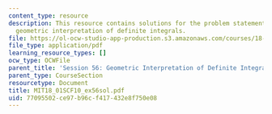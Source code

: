 ```yaml
---
content_type: resource
description: This resource contains solutions for the problem statements related to
  geometric interpretation of definite integrals.
file: https://ol-ocw-studio-app-production.s3.amazonaws.com/courses/18-01sc-single-variable-calculus-fall-2010/77095502ce97b96cf417432e8f750e08_MIT18_01SCF10_ex56sol.pdf
file_type: application/pdf
learning_resource_types: []
ocw_type: OCWFile
parent_title: 'Session 56: Geometric Interpretation of Definite Integrals'
parent_type: CourseSection
resourcetype: Document
title: MIT18_01SCF10_ex56sol.pdf
uid: 77095502-ce97-b96c-f417-432e8f750e08
---
```

